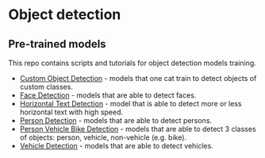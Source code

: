 # Object detection

## Pre-trained models

This repo contains scripts and tutorials for object detection models training.
* [Custom Object Detection](model_templates/custom-object-detection) - models that one cat train to detect objects of custom classes.
* [Face Detection](model_templates/face-detection) - models that are able to detect faces.
* [Horizontal Text Detection](model_templates/horizontal-text-detection) - model that is able to detect more or less horizontal text with high speed.
* [Person Detection](model_templates/person-detection) - models that are able to detect persons.
* [Person Vehicle Bike Detection](model_templates/person-vehicle-bike-detection) - models that are able to detect 3 classes of objects: person, vehicle, non-vehicle (e.g. bike).
* [Vehicle Detection](model_templates/vehicle-detection) - models that are able to detect vehicles.
